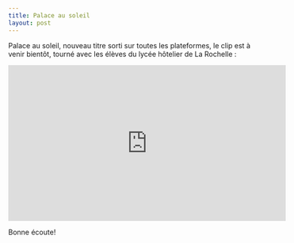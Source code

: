 ```yaml
---
title: Palace au soleil
layout: post
---
```

Palace au soleil, nouveau titre sorti sur toutes les plateformes, le clip est à venir bientôt, tourné avec les élèves du lycée hôtelier de La Rochelle : 

<iframe width="560" height="315" src="https://www.youtube.com/embed/MH7CmkaT2bc?si=6sugIMYdZtqkgVDq" title="YouTube video player" frameborder="0" allow="accelerometer; autoplay; clipboard-write; encrypted-media; gyroscope; picture-in-picture; web-share" referrerpolicy="strict-origin-when-cross-origin" allowfullscreen></iframe>

Bonne écoute!
